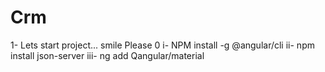 # Crm

1- Lets start project... smile Please 0
  i- NPM install -g @angular/cli
    ii- npm install json-server
      iii- ng add Qangular/material
